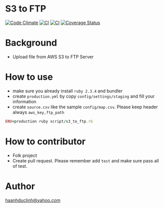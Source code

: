 # S3 to FTP

[![Code Climate](https://codeclimate.com/github/haanhduclinh/s3-to-ftp.png)](https://codeclimate.com/github/haanhduclinh/s3-to-ftp) [![CI](https://circleci.com/gh/haanhduclinh/s3-to-ftp.svg?style=shield&circle-token=17308ffeff6fb73d43e833efa38c1f4fd86224b4)](https://circleci.com/gh/haanhduclinh/s3-to-ftp) [![CI](https://travis-ci.org/haanhduclinh/s3-to-ftp.svg?branch=master)](https://travis-ci.org/haanhduclinh/s3-to-ftp) [![Coverage Status](https://coveralls.io/repos/github/haanhduclinh/s3-to-ftp/badge.svg?branch=master)](https://coveralls.io/github/haanhduclinh/s3-to-ftp?branch=master)

# Background
- Upload file from AWS S3 to FTP Server

# How to use
- make sure you already install `ruby 2.3.4` and bundler
- create `production.yml` by copy `config/settings/staging` and fill your information
- create `source.csv` like the sample `config/map.csv`. Please keep header always `aws_key,ftp_path`

```ruby
ENV=production ruby script/s3_to_ftp.rb
```

# How to contributor
- Folk project
- Create pull request. Please remember add `test` and make sure pass all of test.

# Author

haanhduclinh@yahoo.com